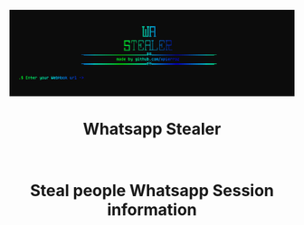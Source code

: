 <a id="top"></a>
<h1 align="center">
  <br>
  <a href="https://github.com/xpierroz/WhatsappStealer"><img src="assets/home.png" alt="R"></a>
  <br>
  <br>
 Whatsapp Stealer
  <br>
</h1>

<div align="center">
    <br>
    <h1>
        Steal people Whatsapp Session information 
    </h1>
</div>